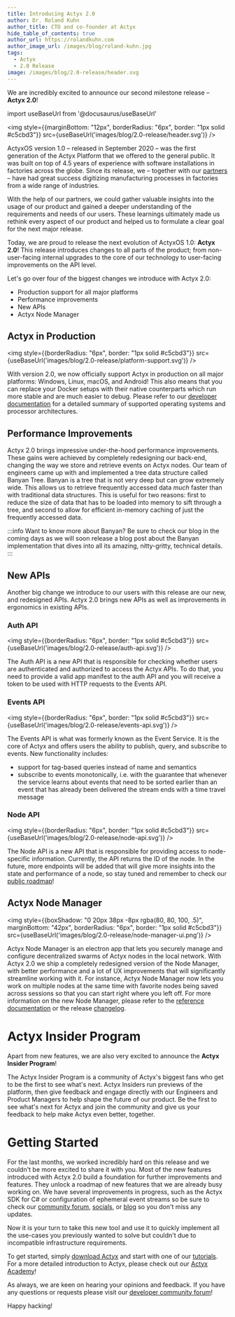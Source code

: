 ```yaml
---
title: Introducing Actyx 2.0
author: Dr. Roland Kuhn
author_title: CTO and co-founder at Actyx
hide_table_of_contents: true
author_url: https://rolandkuhn.com
author_image_url: /images/blog/roland-kuhn.jpg
tags:
  - Actyx
  - 2.0 Release
image: /images/blog/2.0-release/header.svg
---
```


We are incredibly excited to announce our second milestone release – **Actyx 2.0**!

import useBaseUrl from '@docusaurus/useBaseUrl'

<img style={{marginBottom: "12px", borderRadius: "6px", border: "1px solid #c5cbd3"}} src={useBaseUrl('images/blog/2.0-release/header.svg')} />

<!-- truncate -->

ActyxOS version 1.0 – released in September 2020 – was the first generation of the Actyx Platform that we offered to the general public.
It was built on top of 4.5 years of experience with software installations in factories across the globe.
Since its release, we – together with our [partners](https://www.actyx.com/partners) – have had great success digitizing manufacturing processes in factories from a wide range of industries.

With the help of our partners, we could gather valuable insights into the usage of our product and gained a deeper understanding of the requirements and needs of our users.
These learnings ultimately made us rethink every aspect of our product and helped us to formulate a clear goal for the next major release.

Today, we are proud to release the next evolution of ActyxOS 1.0: **Actyx 2.0**!
This release introduces changes to all parts of the product;
from non-user-facing internal upgrades to the core of our technology to user-facing improvements on the API level.

Let's go over four of the biggest changes we introduce with Actyx 2.0:

- Production support for all major platforms
- Performance improvements
- New APIs
- Actyx Node Manager

## Actyx in Production

<img style={{borderRadius: "6px", border: "1px solid #c5cbd3"}} src={useBaseUrl('images/blog/2.0-release/platform-support.svg')} />

With version 2.0, we now officially support Actyx in production on all major platforms: Windows, Linux, macOS, and Android!
This also means that you can replace your Docker setups with their native counterparts which run more stable and are much easier to debug.
Please refer to our [developer documentation](https://developer.actyx.com/docs/how-to/local-development/install-actyx#hardware-requirements) for a detailed summary of supported operating systems and processor architectures.

## Performance Improvements

Actyx 2.0 brings impressive under-the-hood performance improvements.
These gains were achieved by completely redesigning our back-end, changing the way we store and retrieve events on Actyx nodes.
Our team of engineers came up with and implemented a tree data structure called Banyan Tree.
Banyan is a tree that is not very deep but can grow extremely wide.
This allows us to retrieve frequently accessed data _much_ faster than with traditional data structures.
This is useful for two reasons:
first to reduce the size of data that has to be loaded into memory to sift through a tree, and second to allow for efficient in-memory caching of just the frequently accessed data.

<!--TODO insert performance benchmarks -->

:::info Want to know more about Banyan?
Be sure to check our blog in the coming days as we will soon release a blog post about the Banyan implementation that dives into all its amazing, nitty-gritty, technical details.
:::

## New APIs

Another big change we introduce to our users with this release are our new, and redesigned APIs.
Actyx 2.0 brings new APIs as well as improvements in ergonomics in existing APIs.

### Auth API

<img style={{borderRadius: "6px", border: "1px solid #c5cbd3"}} src={useBaseUrl('images/blog/2.0-release/auth-api.svg')} />

The Auth API is a new API that is responsible for checking whether users are authenticated and authorized to access the Actyx APIs.
To do that, you need to provide a valid app manifest to the auth API and you will receive a token to be used with HTTP requests to the Events API.

### Events API

<img style={{borderRadius: "6px", border: "1px solid #c5cbd3"}} src={useBaseUrl('images/blog/2.0-release/events-api.svg')} />

The Events API is what was formerly known as the Event Service.
It is the core of Actyx and offers users the ability to publish, query, and subscribe to events.
New functionality includes:

- support for tag-based queries instead of name and semantics
- subscribe to events monotonically, i.e. with the guarantee that whenever the service learns about events that need to be sorted earlier than an event that has already been delivered the stream ends with a time travel message

### Node API

<img style={{borderRadius: "6px", border: "1px solid #c5cbd3"}} src={useBaseUrl('images/blog/2.0-release/node-api.svg')} />

The Node API is a new API that is responsible for providing access to node-specific information.
Currently, the API returns the ID of the node.
In the future, more endpoints will be added that will give more insights into the state and performance of a node, so stay tuned and remember to check our [public roadmap](https://trello.com/b/thhTs62O/actyx-product-roadmap)!

## Actyx Node Manager

<img style={{boxShadow: "0 20px 38px -8px rgba(80, 80, 100, .5)", marginBottom: "42px", borderRadius: "6px", border: "1px solid #c5cbd3"}} src={useBaseUrl('images/blog/2.0-release/node-manager-ui.png')} />

Actyx Node Manager is an electron app that lets you securely manage and configure decentralized swarms of Actyx nodes in the local network.
With Actyx 2.0 we ship a completely redesigned version of the Node Manager, with better performance and a lot of UX improvements that will significantly streamline working with it.
For instance, Actyx Node Manager now lets you work on multiple nodes at the same time with favorite nodes being saved across sessions so that you can start right where you left off.
For more information on the new Node Manager, please refer to the [reference documentation](https://developer.actyx.com/docs/reference/node-manager.mdx) or the release [changelog](https://developer.actyx.com/releases).

<!-- markdownlint-disable MD025 -->

# Actyx Insider Program

Apart from new features, we are also very excited to announce the **Actyx Insider Program**!

The Actyx Insider Program is a community of Actyx's biggest fans who get to be the first to see what's next.
Actyx Insiders run previews of the platform, then give feedback and engage directly with our Engineers and Product Managers to help shape the future of our product.
Be the first to see what's next for Actyx and join the community and give us your feedback to help make Actyx even better, together.

# Getting Started

For the last months, we worked incredibly hard on this release and we couldn't be more excited to share it with you.
Most of the new features introduced with Actyx 2.0 build a foundation for further improvements and features.
They unlock a roadmap of new features that we are already busy working on.
We have several improvements in progress, such as the Actyx SDK for C# or configuration of ephemeral event streams so be sure to check our [community forum](https://community.actyx.com/), [socials](https://twitter.com/actyx), or [blog](https://developer.actyx.com/blog) so you don't miss any updates.

Now it is your turn to take this new tool and use it to quickly implement all the use-cases you previously wanted to solve but couldn't due to incompatible infrastructure requirements.

To get started, simply [download Actyx](https://developer.actyx.com/releases) and start with one of our [tutorials](https://developer.actyx.com/docs/tutorials/overview).
For a more detailed introduction to Actyx, please check out our [Actyx Academy](https://academy.actyx.com/)!

As always, we are keen on hearing your opinions and feedback.
If you have any questions or requests please visit our [developer community forum](https://community.actyx.com/)!

Happy hacking!
